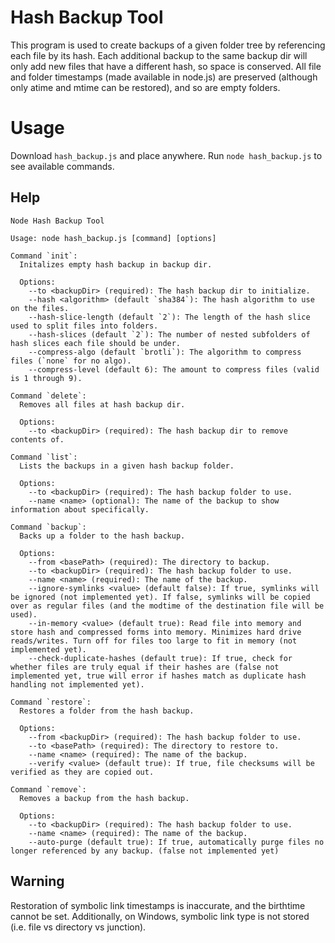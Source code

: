 # Hash Backup Tool

This program is used to create backups of a given folder tree by referencing each file by its hash. Each additional backup to the same backup dir will only add new files that have a different hash, so space is conserved. All file and folder timestamps (made available in node.js) are preserved (although only atime and mtime can be restored), and so are empty folders.

# Usage

Download `hash_backup.js` and place anywhere. Run `node hash_backup.js` to see available commands.

## Help

```
Node Hash Backup Tool

Usage: node hash_backup.js [command] [options]

Command `init`:
  Initalizes empty hash backup in backup dir.
  
  Options:
    --to <backupDir> (required): The hash backup dir to initialize.
    --hash <algorithm> (default `sha384`): The hash algorithm to use on the files.
    --hash-slice-length (default `2`): The length of the hash slice used to split files into folders.
    --hash-slices (default `2`): The number of nested subfolders of hash slices each file should be under.
    --compress-algo (default `brotli`): The algorithm to compress files (`none` for no algo).
    --compress-level (default 6): The amount to compress files (valid is 1 through 9).

Command `delete`:
  Removes all files at hash backup dir.
  
  Options:
    --to <backupDir> (required): The hash backup dir to remove contents of.

Command `list`:
  Lists the backups in a given hash backup folder.
  
  Options:
    --to <backupDir> (required): The hash backup folder to use.
    --name <name> (optional): The name of the backup to show information about specifically.

Command `backup`:
  Backs up a folder to the hash backup.
  
  Options:
    --from <basePath> (required): The directory to backup.
    --to <backupDir> (required): The hash backup folder to use.
    --name <name> (required): The name of the backup.
    --ignore-symlinks <value> (default false): If true, symlinks will be ignored (not implemented yet). If false, symlinks will be copied over as regular files (and the modtime of the destination file will be used).
    --in-memory <value> (default true): Read file into memory and store hash and compressed forms into memory. Minimizes hard drive reads/writes. Turn off for files too large to fit in memory (not implemented yet).
    --check-duplicate-hashes (default true): If true, check for whether files are truly equal if their hashes are (false not implemented yet, true will error if hashes match as duplicate hash handling not implemented yet).

Command `restore`:
  Restores a folder from the hash backup.
  
  Options:
    --from <backupDir> (required): The hash backup folder to use.
    --to <basePath> (required): The directory to restore to.
    --name <name> (required): The name of the backup.
    --verify <value> (default true): If true, file checksums will be verified as they are copied out.

Command `remove`:
  Removes a backup from the hash backup.
  
  Options:
    --to <backupDir> (required): The hash backup folder to use.
    --name <name> (required): The name of the backup.
    --auto-purge (default true): If true, automatically purge files no longer referenced by any backup. (false not implemented yet)
```

## Warning
Restoration of symbolic link timestamps is inaccurate, and the birthtime cannot be set. Additionally, on Windows, symbolic link type is not stored (i.e. file vs directory vs junction).
